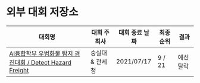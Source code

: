 # 외부 대회 저장소

|대회명|대회 주최사|대회 종료 날짜|최종 순위|결과|
|-|-|-|-|-|
|[AI융합학부 우범화물 탐지 경진대회 / Detect Hazard Freight](./Detect%20Hazard%20Freight)|숭실대 & 관세청|2021/07/17|9 / 21|예선 탈락|
